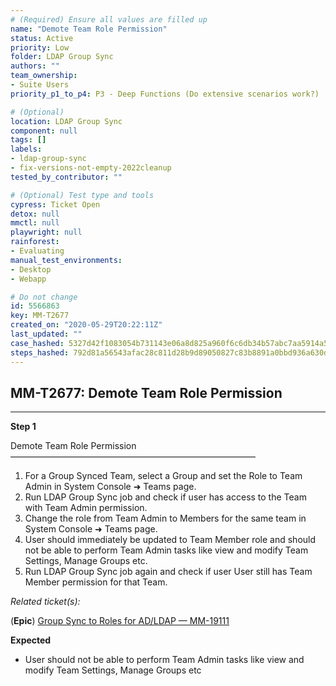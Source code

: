 ```yaml
---
# (Required) Ensure all values are filled up
name: "Demote Team Role Permission"
status: Active
priority: Low
folder: LDAP Group Sync
authors: ""
team_ownership:
- Suite Users
priority_p1_to_p4: P3 - Deep Functions (Do extensive scenarios work?)

# (Optional)
location: LDAP Group Sync
component: null
tags: []
labels:
- ldap-group-sync
- fix-versions-not-empty-2022cleanup
tested_by_contributor: ""

# (Optional) Test type and tools
cypress: Ticket Open
detox: null
mmctl: null
playwright: null
rainforest:
- Evaluating
manual_test_environments:
- Desktop
- Webapp

# Do not change
id: 5566863
key: MM-T2677
created_on: "2020-05-29T20:22:11Z"
last_updated: ""
case_hashed: 5327d42f1083054b731143e06a8d825a960f6c6db34b57abc7aa5914a5b709445aa6224a2a386b68c65c17f03c1ded08
steps_hashed: 792d81a56543afac28c811d28b9d89050827c83b8891a0bbd936a630d3aa94789512d7f9c21d3b313c404387a85e6b98
---
```


<!-- (Auto-generated) Based on frontmatter's "key" and "name" -->

## MM-T2677: Demote Team Role Permission

---

**Step 1**

Demote Team Role Permission\
————————————————————————————

1. For a Group Synced Team, select a Group and set the Role to Team Admin in System Console ➜ Teams page.
2. Run LDAP Group Sync job and check if user has access to the Team with Team Admin permission.
3. Change the role from Team Admin to Members for the same team in System Console ➜ Teams page.
4. User should immediately be updated to Team Member role and should not be able to perform Team Admin tasks like view and modify Team Settings, Manage Groups etc.
5. Run LDAP Group Sync job again and check if user User still has Team Member permission for that Team.

_Related ticket(s):_

(**Epic**) [Group Sync to Roles for AD/LDAP — MM-19111](https://mattermost.atlassian.net/browse/MM-19111)

**Expected**

- User should not be able to perform Team Admin tasks like view and modify Team Settings, Manage Groups etc
